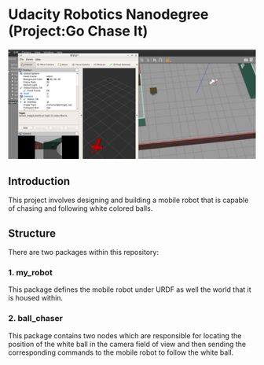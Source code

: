 # Udacity Robotics Nanodegree (Project:Go Chase It)
![Go Chase It Image](screenshot.png)

## Introduction
This project involves designing and building a mobile robot that is capable of chasing and following white colored balls.

## Structure
There are two packages within this repository:

### 1. my_robot
This package defines the mobile robot under URDF as well the world that it is housed within.

### 2. ball_chaser
This package contains two nodes which are responsible for locating the position of the white ball in the camera field of view and then sending the corresponding commands to the mobile robot to follow the white ball.

